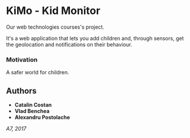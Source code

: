 # KiMo - Kid Monitor
Our web technologies courses's project.


It's a web application that lets you add children and, through sensors, get the geolocation and notifications on their behaviour.

### Motivation

A safer world for children.


## Authors

* **Catalin Costan**
* **Vlad Benchea**
* **Alexandru Postolache**

*A7, 2017*
